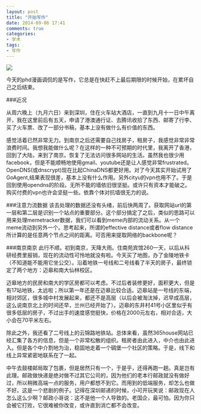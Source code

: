 ```yaml
---
layout: post
title: "开始写作"
date: 2014-09-06 17:41
comments: true
categories: 
- 学术
tags:
- 写作
---
```


![](http://chengjun.qiniudn.com/phd090314s.gif)

今天的phd漫画调侃的是写作，它总是在快赶不上最后期限的时候开始，在累坏自己之后结束。

###近况

从周六晚上（九月六日）来到深圳，住在火车站大酒店，一直到九月十一日中午离开，我在这里前后有五天，申请了港澳通行证、去腾讯收拾了东西、邮寄了行李、买了火车票、改了一部分书稿，基本上没有做什么有价值的东西。

感觉活着已然非常无力。到南京之后还需要自己找房子，租房子，我感觉非常非常浪费时间。我想我能做什么呢？在这样的一种不可预期的时代里，我离开了香港，回到了大陆，来到了南京。恢复了无法访问很多网站的生活。虽然我也很少用facebook，但是不能顺畅地使用gmail、youtube还是让人感觉非常frustrated。OpenDNS(或dnscrypt)现在比起ChinaDNS都更好用。对了今天其实开始试用了GoAgent,结果表现很差，基本上没有什么作用。另外cityu的vpn也用不了。于是回到使用opendns的阶段。无所不能的墙依旧很坚挺。或许只有资本才能破之。购买付费的vpn也许会坚挺一些。依靠个体对抗墙很无力的说。

###注意力流数据
该去处理的数据还没有头绪，前后快两周了。获取网站url的第一层和第二层是识别一个站点的重要部分。这个部分搞定了之后，类似的思路可以用来处理memetracker数据，我们可以看到meme内部的流动关系。从一个meme流动到另外一个。思考起来，所谓的effective distance或者flow distance所计算的是任意两个节点之间的距离。可否用来提取网络的backbone呢？

###南京南京
此行不顺。初到南京，天降大雨。住南苑宾馆260一天，以后从科研经费里报销，现在的流动性可怜地就没有啦。今天买了地图，办了金陵地铁卡（不知道能不能用它坐公交）。沿着地铁一号线和二号线看了半天的房子，最终锁定了两个地方：迈皋和南大仙林校区。

迈皋地方的民房和南大的学区房都可以考虑。不过后者装修更好，面积更大，但是有17站地铁，太远啦；所以第一年还是在迈皋比较合适。迈皋站是一号线的东端，相对郊区，很多城中村发展起来，都还不是高层（以后会被淘汰掉，迟早成高层，这么说南京北上的时间还早，兰州已经开始了）。迈皋的东井村41号小区里似乎有很多低层的房子，不过出手的速度感觉挺快，价格在2000元左右，相对合适，大小会在70平米左右。

除此之外，我还看了二号线上的云锦路地铁站。总体来看，虽然365house网站已经汇集了各方的信息，但是一个非常松散的组织。租房者由此进入，中介也由此进入。但是各个中介割地为治，稳固地走着一个碉堡一个社区的策略。于是，线下和线上异常紧密地联系在了一起。

中午去鼓楼邮局取了包裹，但是居然只有一个，于是乎，还得再跑一趟。真是岂有此理。邮政做快递是绝对做不过其它公司的，因为他们的老本行邮政就没有做好过，所以稍微高端一点的服务，用户都想不到它。而用到的低端服务，却怎么也做不好。这是一个悲剧的例子。记得在深圳邮递的时候，小可开玩笑说：邮政现在人怎么这么少啊？邮政小哥说：这不是他一个人导致的。老国企，最可怕。因为你只会被它打败，它很难被你改变，或许直到消亡都不会改变。






